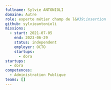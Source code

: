 ```yaml
---
fullname: Sylvie ANTONIOLI
domaine: Autre
role: experte métier champ de l&#39;insertion
github: sylvieantonioli
missions:
  - start: 2021-07-05
    end: 2023-06-29
    status: independent
    employer: OCTO
    startups:
      - dora
startups:
  - dora
competences:
  - Administration Publique
teams: []
---
```

